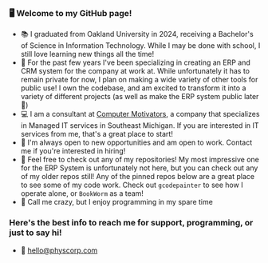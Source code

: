 ### 🖥️ Welcome to my GitHub page!
- 📚 I graduated from Oakland University in 2024, receiving a Bachelor's of Science in Information Technology. While I may be done with school, I still love learning new things all the time!
- 🛒 For the past few years I've been specializing in creating an ERP and CRM system for the company at work at. While unfortunately it has to remain private for now, I plan on making a wide variety of other tools for public use! I own the codebase, and am excited to transform it into a variety of different projects (as well as make the ERP system public later 👀)
- 💻 I am a consultant at [Computer Motivators](https://www.computermotivators.com), a company that specializes in Managed IT services in Southeast Michigan. If you are interested in IT services from me, that's a great place to start!
- 🧠 I'm always open to new opportunities and am open to work. Contact me if you're interested in hiring!
- 🔎 Feel free to check out any of my repositories! My most impressive one for the ERP System is unfortunately not here, but you can check out any of my older repos still! Any of the pinned repos below are a great place to see some of my code work. Check out `gcodepainter` to see how I operate alone, or `BookWorm` as a team!
- 🤪 Call me crazy, but I enjoy programming in my spare time

### Here's the best info to reach me for support, programming, or just to say hi!
- 📧 [hello@physcorp.com](mailto:hello@physcorp.com)

<!--
**PhysCorp/PhysCorp** is a ✨ _special_ ✨ repository because its `README.md` (this file) appears on your GitHub profile.

Here are some ideas to get you started:

- 🔭 I’m currently working on ...
- 🌱 I’m currently learning ...
- 👯 I’m looking to collaborate on ...
- 🤔 I’m looking for help with ...
- 💬 Ask me about ...
- 📫 How to reach me: ...
- 😄 Pronouns: ...
- ⚡ Fun fact: ...
-->
